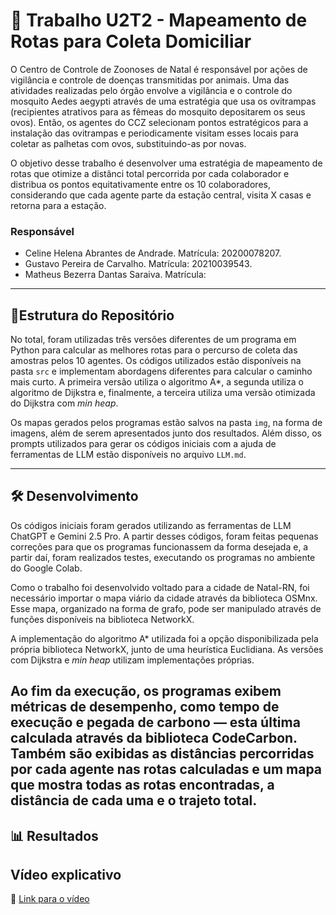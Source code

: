 # 🧭 Trabalho U2T2 - Mapeamento de Rotas para Coleta Domiciliar

O Centro de Controle de Zoonoses de Natal é responsável por ações de vigilância e controle de doenças transmitidas por animais. Uma das atividades realizadas pelo órgão envolve a vigilância e o controle do mosquito Aedes aegypti através de uma estratégia que usa os ovitrampas (recipientes atrativos para as fêmeas do mosquito depositarem os seus ovos). Então, os agentes do CCZ selecionam pontos estratégicos para a instalação das ovitrampas e periodicamente visitam esses locais para coletar as palhetas com ovos, substituindo-as por novas.

O objetivo desse trabalho é desenvolver uma estratégia de mapeamento de rotas que otimize a distânci total percorrida por cada colaborador e distribua os pontos equitativamente entre os 10 colaboradores, considerando que cada agente parte da estação central, visita X casas e retorna para a estação.

### Responsável
- Celine Helena Abrantes de Andrade.  Matrícula: 20200078207.
- Gustavo Pereira de Carvalho. Matrícula: 20210039543.
- Matheus Bezerra Dantas Saraiva. Matrícula:

---

## 📁Estrutura do Repositório

No total, foram utilizadas três versões diferentes de um programa em Python para calcular as melhores rotas para o percurso de coleta das amostras pelos 10 agentes. Os códigos utilizados estão disponíveis na pasta `src` e implementam abordagens diferentes para calcular o caminho mais curto. A primeira versão utiliza o algoritmo A*, a segunda utiliza o algoritmo de Dijkstra e, finalmente, a terceira utiliza uma versão otimizada do Dijkstra com *min heap*.

Os mapas gerados pelos programas estão salvos na pasta `img`, na forma de imagens, além de serem apresentados junto dos resultados. Além disso, os prompts utilizados para gerar os códigos iniciais com a ajuda de ferramentas de LLM estão disponíveis no arquivo `LLM.md`.

---
## 🛠️ Desenvolvimento 

Os códigos iniciais foram gerados utilizando as ferramentas de LLM ChatGPT e Gemini 2.5 Pro. A partir desses códigos, foram feitas pequenas correções para que os programas funcionassem da forma desejada e, a partir daí, foram realizados testes, executando os programas no ambiente do Google Colab.

Como o trabalho foi desenvolvido voltado para a cidade de Natal-RN, foi necessário importar o mapa viário da cidade através da biblioteca OSMnx. Esse mapa, organizado na forma de grafo, pode ser manipulado através de funções disponíveis na biblioteca NetworkX.

A implementação do algoritmo A* utilizada foi a opção disponibilizada pela própria biblioteca NetworkX, junto de uma heurística Euclidiana. As versões com Dijkstra e *min heap* utilizam implementações próprias.

Ao fim da execução, os programas exibem métricas de desempenho, como tempo de execução e pegada de carbono — esta última calculada através da biblioteca CodeCarbon. Também são exibidas as distâncias percorridas por cada agente nas rotas calculadas e um mapa que mostra todas as rotas encontradas, a distância de cada uma e o trajeto total.
---
## 📊 Resultados

## Vídeo explicativo
🎥 [Link para o vídeo](https://www.loom.com/share)
